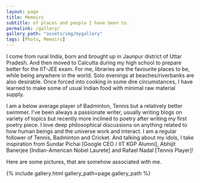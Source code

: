 ```yaml
---
layout: page
title: Memoirs
subtitle: of places and people I have been to.
permalink: /gallery/
gallery_path: "assets/img/mygallery"
tags: [Photo, Memoirs]
---
```

I come from rural India, born and brought up in Jaunpur district of Uttar Pradesh. And then moved to Calcutta during my high school to prepare better for the IIT-JEE exam. For me, libraries are the favourite places to be, while being anywhere in the world. Solo evenings at beaches/riverbanks are also desirable. Once forced into cooking in some dire circumstances, I have learned to make some of usual Indian food with minimal raw material supply.

I am a below average player of Badminton, Tennis but a relatively better swimmer. I've been always a passionate writer, usually writing blogs on variety of topics but recently more inclined to poetry after writing my first poetry piece. I love deep philosophical discussions on anything related to how human beings and the universe work and interact. I am a regular follower of Tennis, Badminton and Cricket. And talking about my idols, I take inspiration from Sundar Pichai [Google CEO / IIT KGP Alumni], Abhijit Banerjee [Indian-American Nobel Laurete] and Rafael Nadal [Tennis Player]!

Here are some pictures, that are somehow associated with me.

{% include gallery.html gallery_path=page.gallery_path %}